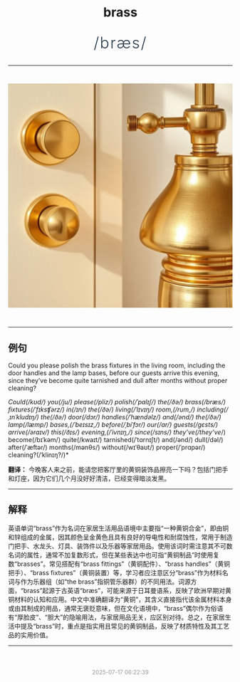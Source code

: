 <div align="center">

# brass

<div style="margin: 30px 0;">
<h1 style="font-size: 2.5em; font-weight: 300; letter-spacing: 2px; margin: 0; color: #2c3e50;">
/bræs/
</h1>
</div>

</div>

---

<div align="center" style="margin: 40px 0;">

![brass](images/brass.png)

</div>

---

## 例句

Could you please polish the brass fixtures in the living room, including the door handles and the lamp bases, before our guests arrive this evening, since they’ve become quite tarnished and dull after months without proper cleaning?

*Could(/kʊd/) you(/ju/) please(/pliz/) polish(/ˈpɑlɪʃ/) the(/ðə/) brass(/bræs/) fixtures(/ˈfɪksʧərz/) in(/ɪn/) the(/ðə/) living(/ˈlɪvɪŋ/) room,(/rum,/) including(/ˌɪnˈkludɪŋ/) the(/ðə/) door(/dɔr/) handles(/ˈhændəlz/) and(/ənd/) the(/ðə/) lamp(/læmp/) bases,(/ˈbeɪsɪz,/) before(/ˌbiˈfɔr/) our(/ɑr/) guests(/gɛsts/) arrive(/əraɪv/) this(/ðɪs/) evening,(/ˈivnɪŋ,/) since(/sɪns/) they’ve(/they’ve*/) become(/bɪˈkəm/) quite(/kwaɪt/) tarnished(/ˈtɑrnɪʃt/) and(/ənd/) dull(/dəl/) after(/ˈæftər/) months(/mənθs/) without(/wɪˈθaʊt/) proper(/ˈprɑpər/) cleaning?(/ˈklinɪŋ?/)*

**翻译：** 今晚客人来之前，能请您把客厅里的黄铜装饰品擦亮一下吗？包括门把手和灯座，因为它们几个月没好好清洁，已经变得暗淡发黑。

---

## 解释

英语单词“brass”作为名词在家居生活用品语境中主要指“一种黄铜合金”，即由铜和锌组成的金属，因其颜色呈金黄色且具有良好的导电性和耐腐蚀性，常用于制造门把手、水龙头、灯具、装饰件以及乐器等家居用品。使用该词时需注意其不可数名词的属性，通常不加复数形式，但在某些表达中也可指“黄铜制品”时使用复数“brasses”。常见搭配有“brass fittings”（黄铜配件）、“brass handles”（黄铜把手）、“brass fixtures”（黄铜装置）等，学习者应注意区分“brass”作为材料名词与作为乐器组（如“the brass”指铜管乐器群）的不同用法。词源方面，“brass”起源于古英语“bræs”，可能来源于日耳曼语系，反映了欧洲早期对黄铜材料的认知和应用。中文中准确翻译为“黄铜”，其含义直接指代该金属材料本身或由其制成的用品，通常无褒贬意味，但在文化语境中，“brass”偶尔作为俗语有“厚脸皮”、“胆大”的隐喻用法，与家居用品无关，应区别对待。总之，在家居生活中提及“brass”时，重点是指实用且常见的黄铜制品，反映了材质特性及其工艺品的实用价值。


---

<div align="center" style="margin-top: 50px;">
<small style="color: #999; font-size: 0.9em;">2025-07-17 06:22:39</small>
</div>
